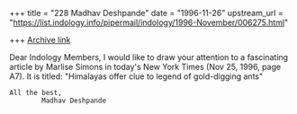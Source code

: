 +++
title = "228 Madhav Deshpande"
date = "1996-11-26"
upstream_url = "https://list.indology.info/pipermail/indology/1996-November/006275.html"

+++
[Archive link](https://list.indology.info/pipermail/indology/1996-November/006275.html)

Dear Indology Members,
	I would like to draw your attention to a fascinating article by
Marlise Simons in today's New York Times (Nov 25, 1996, page A7).  It is
titled:
	"Himalayas offer clue to legend of gold-digging ants"

	All the best,
			Madhav Deshpande





